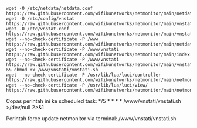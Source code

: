 ```
wget -O /etc/netdata/netdata.conf https://raw.githubusercontent.com/wifikunetworks/netmonitor/main/netdata.conf
wget -O /etc/config/vnstat https://raw.githubusercontent.com/wifikunetworks/netmonitor/main/vnstat
wget -O /etc/vnstat.conf https://raw.githubusercontent.com/wifikunetworks/netmonitor/main/vnstat.conf
wget --no-check-certificate -P /www https://raw.githubusercontent.com/wifikunetworks/netmonitor/main/netdata.html
wget --no-check-certificate -P /www/vnstati https://raw.githubusercontent.com/wifikunetworks/netmonitor/main/index.html
wget --no-check-certificate -P /www/vnstati https://raw.githubusercontent.com/wifikunetworks/netmonitor/main/vnstati.sh && chmod +x /www/vnstati/vnstati.sh
wget --no-check-certificate -P /usr/lib/lua/luci/controller https://raw.githubusercontent.com/wifikunetworks/netmonitor/main/netmon.lua
wget --no-check-certificate -P /usr/lib/lua/luci/view/ https://raw.githubusercontent.com/wifikunetworks/netmonitor/main/netmon.htm
```


Copas perintah ini ke scheduled task:
*/5 * * * * /www/vnstati/vnstati.sh >/dev/null 2>&1

Perintah force update netmonitor via terminal:
/www/vnstati/vnstati.sh
